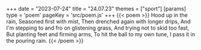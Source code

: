 +++
date = "2023-07-24"
title = "24.07.23"
themes = ["sport"]
[params]
  type = 'poem'
  pageKey = 'src/poem.js'
+++
{{< poem >}}
Hood up in the rain,
Seasoned first with mist,
Then drenched again with longer drips,
And I'm stepping to and fro on glistening grass,
And trying not to skid too fast,
But planting feet and firming arms,
To hit the ball to my own tune,
I pass it in the pouring rain.
{{< /poem >}}